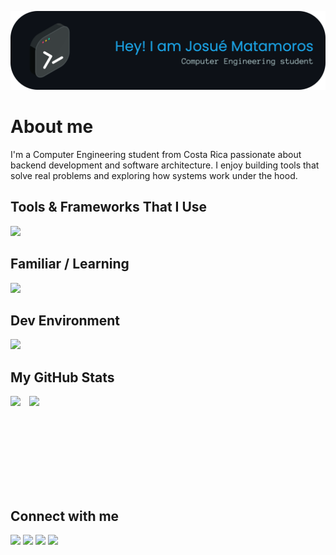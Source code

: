 <p align="center">
  <img src="img/header.png" alt="Josué Matamoros Header" width="840">
</p>

# About me
I'm a Computer Engineering student from Costa Rica passionate about backend development and software architecture.
I enjoy building tools that solve real problems and exploring how systems work under the hood.

## Tools & Frameworks That I Use
<img src="https://skillicons.dev/icons?i=python,java,js,ts,html,css,tailwind,react,vue,nextjs,vite,nodejs,figma,mysql,postgres,md,r,latex&perline=9" />

## Familiar / Learning
<img src="https://skillicons.dev/icons?i=c,cpp,cs,go,rust,angular,unity" />

## Dev Environment
<img src="https://skillicons.dev/icons?i=apple,vscode,idea,pycharm,git,github,notion" />

## My GitHub Stats
<div align="left">
  <img
    src="https://github-readme-streak-stats.herokuapp.com/?user=JosueMatamoros&theme=meta-dark&hide_border=false"
    height="150"
    style="display: inline-block; vertical-align: top;"
  />
  <img
    src="https://github-readme-stats.vercel.app/api/top-langs?username=JosueMatamoros&layout=compact&langs_count=6&hide_border=false&bg_color=1C2B32&title_color=016EE9&text_color=E5E9F0"
    height="150"
    style="display: inline-block; vertical-align: top; margin-left: 10px;"
  />
</div>

## Connect with me
<a href="https://www.instagram.com/jmatamoros_/" target="_blank"><img src="https://skillicons.dev/icons?i=instagram" height="48" /></a>
<a><img src="https://skillicons.dev/icons?i=linkedin" height="48" /></a>
<a href="mailto:1002matamoros@gmail.com" target="_blank"><img src="https://skillicons.dev/icons?i=gmail" height="48" /></a>
<a href="https://discordapp.com/users/matamoros_" target="_blank"><img src="https://skillicons.dev/icons?i=discord" height="48" /></a>
